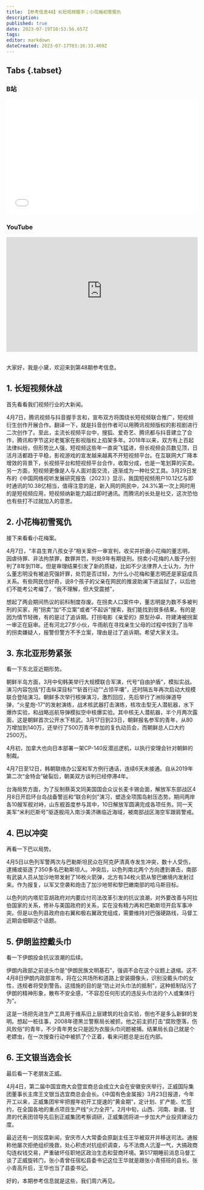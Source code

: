 ```yaml
---
title: 【参考信息48】长短视频握手；小花梅初雪冤仇
description: 
published: true
date: 2023-07-19T10:53:56.657Z
tags: 
editor: markdown
dateCreated: 2023-07-17T03:16:33.469Z
---
```


## Tabs {.tabset}
### B站
<div style="position: relative; padding: 30% 45%;">
<iframe style="position: absolute; width: 100%; height: 100%; left: 0; top: 0;" src="//player.bilibili.com/player.html?&bvid=BV1Fj411w7z1&page=1&as_wide=1&high_quality=1&danmaku=1&autoplay=0" scrolling="no" border="0" frameborder="no" framespacing="0" allowfullscreen="true"></iframe>
</div>

### YouTube
<div style="position: relative; padding: 30% 45%;">
<iframe style="position: absolute; top: 0; left: 0; width: 100%; height: 100%;" src="https://www.youtube-nocookie.com/embed/YouTubeVID" title="YouTube video player" frameborder="0" allow="accelerometer; autoplay; clipboard-write; encrypted-media; gyroscope; picture-in-picture" allowfullscreen></iframe>
</div>

## 

大家好，我是小黛，欢迎来到第48期参考信息。

## 1. 长短视频休战

首先看看我们视频行业的大新闻。

4月7日，腾讯视频与抖音握手言和，宣布双方将围绕长短视频联合推广，短视频衍生创作开展合作。翻译一下，就是抖音创作者可以用腾讯视频版权的影视剧进行二次创作了。至此，主流长视频平台中，搜狐、爱奇艺、腾讯都与抖音建立了合作，腾讯和字节这对老冤家在影视版权上掐架多年。2018年以来，双方有上百起法律纠纷，但形势比人强，短视频这些年一直突飞猛进，但长视频会员数见顶，日活月活都趋于平稳，影视游戏的宣发越来越离不开短视频平台。在互联网大厂降本增效的背景下，长视频平台和短视频平台合作，收取分成，也是一笔划算的买卖。另一方面，短视频更像是人与人面对面交流，逐渐成为一种社交工具。3月29日发布的《中国网络视听发展研究报告（2023）》显示，我国短视频用户10.12亿与即时通讯的10.38亿相当，值得注意的是，新入网的网民中，24.3%第一次上网时用的是短视频应用，短视频纳新能力超过即时通讯。而腾讯的长处是社交，这次恐怕也有些打不过就加入的意思。

## 2. 小花梅初雪冤仇

接下来看看小花梅案。

4月7日，“丰县生育八孩女子”相关案件一审宣判，收买并折磨小花梅的董志明，因虐待罪、非法拘禁罪，数罪并罚，判处9年有期徒刑。拐卖小花梅的人贩子分别判了8年到11年。但是审理结果引发了新的质疑，比如不少法律界人士认为，为什么董志明没有被追究强奸罪，处罚是否过轻，为什么小花梅和董志明还是家庭成员关系。有些网民也好奇，说8个孩子的父亲在网民的推波助澜下进监狱了，以后他们不能考公考编了，“我不理解，但大受震撼”，

想起了两会期间热议的前科制度存废。在拐卖人口案件中，董志明是为数不多被判刑的买家，用“拐卖”加“不立案”或者“不起诉”搜索，我们能找到很多结果。有的是因为情节轻微，有的是过了追诉期。打拐电影《亲爱的》原型孙卓、符建涛被拐案一审正在庭审。还有河北27岁小伙，牛雨航在寻找亲生父母的过程中找到了当年的拐卖嫌疑人，报警但警方不予立案，理由是过了追诉期。希望大家关注。

## 3. 东北亚形势紧张

看一下东北亚近期形势。

朝鲜半岛方面，3月中旬韩美举行大规模联合军演，代号“自由护盾”，模拟实战。演习内容包括“打击纵深目标”“斩首行动”“占领平壤”，还时隔五年再次启动大规模联合登陆演习。朝鲜多次举行核弹演习，激烈回应，先后举行了洲际弹道导弹，“火星炮-17”的发射演练，战术核武器打击演练，核攻击型无人潜航器，水下爆炸实验，和战略巡航导弹模拟空中核爆实验。其中核无人潜航器，半个月两次露面，这是朝鲜首次公开水下核武。3月17日到23日，朝鲜报名参军的青年，从80万增加到140万，还举行了500万青年参加的复仇动员会，而朝鲜总人口大约2500万。

4月初，加拿大也向日本部署一架CP-140反潜巡逻机，以执行安理会针对朝鲜的制裁。

4月7日至12日，韩朝联络办公室和军方例行通话，连续6天未接通。自从2019年第二次“金特会”破裂后，朝美双方谈判已经停滞4年。

台海局势方面，为了反制蔡英文同美国国会众议长麦卡锡会面，解放军东部战区4月8日开启环台岛战备警巡和“联合利剑”演习，塑造全项围岛射压态势。期间两岸各10艘军舰对峙，山东舰首度参与其中，10日解放军圆满完成各项任务。同一天美军“米利厄斯号”驱逐舰闯入南沙美济礁临近海域，被南部战区海空军跟肩警戒。

## 4. 巴以冲突

再看一下巴以局势。

4月5日以色列军警两次与巴勒斯坦民众在阿克萨清真寺发生冲突，数十人受伤，逮捕或驱逐了350多名巴勒斯坦人。冲突后，以色列南北两个方向遭到袭击，南部有武装人员从加沙地带发射了16枚火箭弹，北方有34枚火箭从黎巴嫩境内发射过来。作为报复，以军又空袭和炮击了加沙地带和黎巴嫩南部的哈马斯目标。

以色列的内塔尼亚胡政府对内要应付司法改革引发的抗议浪潮，对外要改善与阿拉伯国家的关系，修补与美国政府的关系，实在没有精力再和巴勒斯坦开启军事冲突。但是以色列县政府由右翼和极右翼政党组成，需要维持对巴强硬路线，马督工近期会细聊这个话题。

## 5. 伊朗监控戴头巾

看一下伊朗投金抗议浪潮的后续。

伊朗内政部之前说头巾是“伊朗民族文明基石”，强调不会在这个议题上退缩。这不4月8日伊朗内政部宣布，将在公共场所和道路上安装摄像头，识别没戴头巾的女性，违规者将受到警告。这措施的目的是“防止对头巾法的抵制”，这种抵制玷污了伊朗的精神形象，散布不安全感，“不容忍任何形式的违反头巾法的个人或集体行为”。

这是一场把先进生产工具用于维系旧上层建筑的社会实验，倒也不是多么新鲜的发明。想起一桩往事，2008年德黑兰警察局长被抓，他之前主抓打击“腐败堕落，伤风败俗”的青年，不少青年男女只是因为衣服头巾问题被捕。结果局长自己就是个老嫖虫，在一次搜查行动中被抓了个正着，看来问题总是出在内部。

## 6. 王文银当选会长

最后看一下老朋友正威。

4月4日，第二届中国宜商大会暨宜商总会成立大会在安徽安庆举行，正威国际集团董事长主席王文银当选宜商总会会长。《中国有色金属报》3月23日报道，今年开工以来，正威集团牢牢把握年初开工提速的“黄金期”，定计划、扩产能、忙签约，在全国各地的重点项目生产线“火力全开”。2月中旬，山西、河南、新疆、甘肃的代表团领导先后到正威集团考察调研，正威集团将进一步加大产业投资建设力度。

最近还有一则反腐新闻，安庆市人大常委会原副主任王华被双开并移送司法。通报称他屡次拒绝组织挽救，处心积虑对抗组织调查，与不法商人沆瀣一气，大搞政商勾连权钱交易，严重破坏任职地区政治生态和营商环境。第517期睡前消息马督工谈了正威旋转门，张小青曾任宿松县委书记这位王华就是跟张小青搭班的县长。张小青高升后，王华也当了县委书记。

好的，本期参考信息就是这些，我们周六再见。

